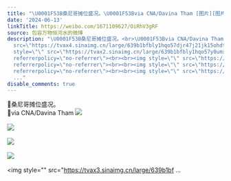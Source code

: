 ```yaml
---
title: "\U0001F53B桑尼哥摊位盛况。\U0001F53Bvia CNA/Davina Tham [图片][图片][图片][图片][图片][图片][图片][图片]"
date: '2024-06-13'
linkTitle: https://weibo.com/1671109627/OiRhV3gRF
source: 包容万物恒河水的微博
description: "\U0001F53B桑尼哥摊位盛况。<br>\U0001F53Bvia CNA/Davina Tham <img style=\"\"
  src=\"https://tvax4.sinaimg.cn/large/639b1bfbly1hqo57djr47j21jk15ohdt.jpg\" referrerpolicy=\"no-referrer\"><br><br><img
  style=\"\" src=\"https://tvax2.sinaimg.cn/large/639b1bfbly1hqo57y0umxj20n20d0qcw.jpg\"
  referrerpolicy=\"no-referrer\"><br><br><img style=\"\" src=\"https://tvax4.sinaimg.cn/large/639b1bfbly1hqo58bjq3jj21jk15o7wh.jpg\"
  referrerpolicy=\"no-referrer\"><br><br><img style=\"\" src=\"https://tvax1.sinaimg.cn/large/639b1bfbly1hqo58gclipj21jk15onpd.jpg\"
  referrerpolicy=\"no-referrer\"><br><br><img style=\"\" src=\"https://tvax3.sinaimg.cn/large/639b1bf
  ..."
disable_comments: true
---
```

🔻桑尼哥摊位盛况。<br>🔻via CNA/Davina Tham <img style="" src="https://tvax4.sinaimg.cn/large/639b1bfbly1hqo57djr47j21jk15ohdt.jpg" referrerpolicy="no-referrer"><br><br><img style="" src="https://tvax2.sinaimg.cn/large/639b1bfbly1hqo57y0umxj20n20d0qcw.jpg" referrerpolicy="no-referrer"><br><br><img style="" src="https://tvax4.sinaimg.cn/large/639b1bfbly1hqo58bjq3jj21jk15o7wh.jpg" referrerpolicy="no-referrer"><br><br><img style="" src="https://tvax1.sinaimg.cn/large/639b1bfbly1hqo58gclipj21jk15onpd.jpg" referrerpolicy="no-referrer"><br><br><img style="" src="https://tvax3.sinaimg.cn/large/639b1bf ...